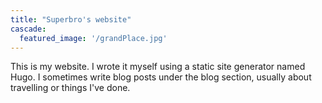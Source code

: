 ```yaml
---
title: "Superbro's website"
cascade:
  featured_image: '/grandPlace.jpg'
---
```

This is my website. I wrote it myself using a static site generator named Hugo. I sometimes write blog posts under the blog section, usually about travelling or things I've done.
